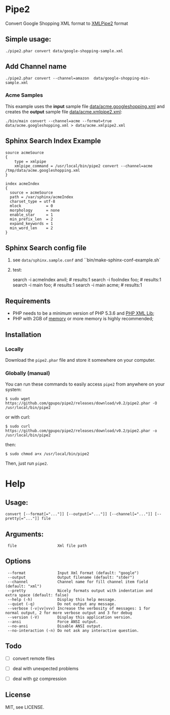 # Pipe2

Convert Google Shopping XML format to [XMLPipe2](http://sphinxsearch.com/docs/current.html#xmlpipe2) format


## Simple usage:

    ./pipe2.phar convert data/google-shopping-sample.xml


## Add Channel name

    ./pipe2.phar convert --channel=amazon  data/google-shopping-min-sample.xml

### Acme Samples

This example uses the **input** sample file [data/acme.googleshopping.xml](https://github.com/gpupo/pipe2/blob/master/data/acme.googleshopping.xml)
 and creates the **output** sample file [data/acme.xmlpipe2.xml](https://github.com/gpupo/pipe2/blob/master/data/acme.xmlpipe2.xml):

    ./bin/main convert --channel=acme --format=true data/acme.googleshopping.xml > data/acme.xmlpipe2.xml


## Sphinx Search Index Example

    source acmeSource
    {
        type = xmlpipe
        xmlpipe_command = /usr/local/bin/pipe2 convert --channel=acme /tmp/data/acme.googleshopping.xml
    }

    index acmeIndex
    {
      source = acmeSource
      path = /var/sphinx/acmeIndex
      charset_type = utf-8
      mlock           = 0
      morphology      = none
      enable_star     = 1
      min_prefix_len  = 2
      expand_keywords = 1
      min_word_len    = 2
    }


## Sphinx Search config file

1. see ``data/sphinx.sample.conf`` and ``bin/make-sphinx-conf-example.sh`
2. test:

    search -i acmeIndex anvil; # results:1
    search -i fooIndex foo; # results:1
    search -i main foo; # results:1
    search -i main acme; # results:1

## Requirements

- PHP needs to be a minimum version of PHP 5.3.6 and [PHP XML Lib](http://php.net/manual/en/dom.setup.php);
- PHP with 2GB of [memory](http://php.net/memory-limit) or more memory is highly recommended;

## Installation

### Locally

Download the ``pipe2.phar`` file and store it somewhere on your computer.

### Globally (manual)

You can run these commands to easily access ``pipe2`` from anywhere on
your system:

    $ sudo wget https://github.com/gpupo/pipe2/releases/download/v0.2/pipe2.phar -O /usr/local/bin/pipe2

or with curl:

    $ sudo curl https://github.com/gpupo/pipe2/releases/download/v0.2/pipe2.phar -o /usr/local/bin/pipe2

then:

    $ sudo chmod a+x /usr/local/bin/pipe2

Then, just run ``pipe2``.


# Help

## Usage:

    convert [--format[="..."]] [--output[="..."]] [--channel[="..."]] [--pretty[="..."]] file

## Arguments:

     file                  Xml file path

## Options

     --format              Input Xml Format (default: "google")
     --output              Output filename (default: "stder")
     --channel             Channel name for fill channel item field (default: "xml")
     --pretty              Nicely formats output with indentation and extra space (default: false)
     --help (-h)           Display this help message.
     --quiet (-q)          Do not output any message.
     --verbose (-v|vv|vvv) Increase the verbosity of messages: 1 for normal output, 2 for more verbose output and 3 for debug
     --version (-V)        Display this application version.
     --ansi                Force ANSI output.
     --no-ansi             Disable ANSI output.
     --no-interaction (-n) Do not ask any interactive question.


## Todo

- [ ] convert remote files
- [ ] deal with unexpected problems
- [ ] deal with gz compression


## License

MIT, see LICENSE.